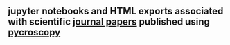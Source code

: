 jupyter notebooks and HTML exports associated with scientific [journal papers](https://pycroscopy.github.io/pycroscopy/papers_conferences.html)  published using [pycroscopy](https://pycroscopy.github.io/pycroscopy/about.html)
--------------------------------------------------------------------
